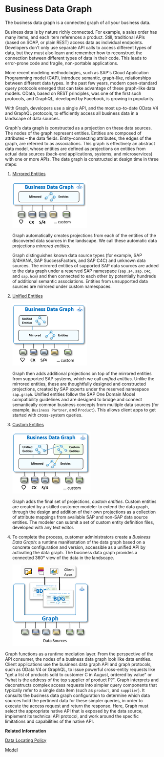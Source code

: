 <!-- loioe1a21711d95747e48a0be1b609abec13 -->

# Business Data Graph

The business data graph is a connected graph of all your business data.

Business data is by nature richly connected. For example, a sales order has many items, and each item references a product. Still, traditional APIs \(based on SOAP, or plain REST\) access data as individual endpoints. Developers don't only use separate API calls to access different types of data, but they must also learn and remember how to reconstruct the connection between different types of data in their code. This leads to error-prone code and fragile, non-portable applications.

More recent modeling methodologies, such as SAP's Cloud Application Programming model \(CAP\), introduce semantic, graph-like, relationships between different data types. In the past few years, modern open-standard query protocols emerged that can take advantage of these graph-like data models. OData, based on REST principles, was one of the first such protocols, and GraphQL, developed by Facebook, is growing in popularity.

With Graph, developers use a single API, and the most up-to-date OData V4 and GraphQL protocols, to efficiently access all business data in a landscape of data sources.

Graph's data graph is constructed as a projection on these data sources. The nodes of the graph represent entities. Entities are composed of attributes – the data fields. Entity-connecting attributes, the edges of the graph, are referred to as associations. This graph is effectively an abstract data model, whose entities are defined as projections on entities from actual data sources \(back-end applications, systems, and microservices\) with one or more APIs. The data graph is constructed at design time in three steps:

1.  [Mirrored Entities](mirrored-entities-720a1d8.md)

    ![](../images/bdg_mirrored_enitites_38ef78c.png)

    Graph automatically creates projections from each of the entities of the discovered data sources in the landscape. We call these automatic data projections *mirrored entities*.

    Graph distinguishes known data source types \(for example, SAP S/4HANA, SAP SuccessFactors, and SAP C4C\) and unknown data sources. The mirrored entities of supported SAP data sources are added to the data graph under a reserved SAP namespace \(`sap.s4`, `sap.c4c`, and `sap.hcm`\) and then connected to each other by potentially hundreds of additional semantic associations. Entities from unsupported data sources are mirrored under custom namespaces.

2.  [Unified Entities](unified-entities-1cded7b.md)

    ![](../images/bdg_unified_entities_23be9b3.png)

    Graph then adds additional projections on top of the mirrored entities from supported SAP systems, which we call *unified entities*. Unlike the mirrored entities, these are thoughtfully designed and constructed projections, created by SAP experts under the reserved namespace `sap.graph`. Unified entities follow the SAP One Domain Model compatibility guidelines and are designed to bridge and connect semantically common business concepts from multiple data sources \(for example, `Business Partner`, and `Product`\). This allows client apps to get started with cross-system queries.

3.  [Custom Entities](custom-entities-b6318bf.md)

    ![](../images/bdg_custom_entities_e1829c4.png)

    Graph adds the final set of projections, *custom entities*. Custom entities are created by a skilled customer modeler to extend the data graph, through the design and addition of their own projections as a collection of attribute mappings from available SAP and non-SAP data source entities. The modeler can submit a set of custom entity definition files, developed with any text editor.

4.  To complete the process, customer administrators create a *Business Data Graph*: a runtime manifestation of the data graph based on a concrete configuration and version, accessible as a unified API by activating the data graph. The business data graph provides a connected 360° view of the data in the landscape.

    ![](../images/Business_Data_Graph_3463b6a.png)


Graph functions as a runtime mediation layer. From the perspective of the API consumer, the nodes of a business data graph look like data entities. Client applications use the business data graph API and graph protocols, such as OData V4 or GraphQL, to issue powerful cross-entity requests like "get a list of products sold to customer C in August, ordered by value" or "what is the address of the top supplier of product P?". Graph interprets and deconstructs complex access requests into simpler query components that typically refer to a single data item \(such as `product`, and `supplier`\). It consults the business data graph configuration to determine which data sources hold the pertinent data for these simpler queries, in order to execute the access request and return the response. Here, Graph must select the appropriate native API that is exposed by the data source, implement its technical API protocol, and work around the specific limitations and capabilities of the native API.

**Related Information**  


[Data Locating Policy](data-locating-policy-28d2c2c.md "Data in the business data graph is connected via key-based references.")

[Model](model-31f8c54.md "It is common knowledge that data-driven software should be modeled on its underlying business processes.")

